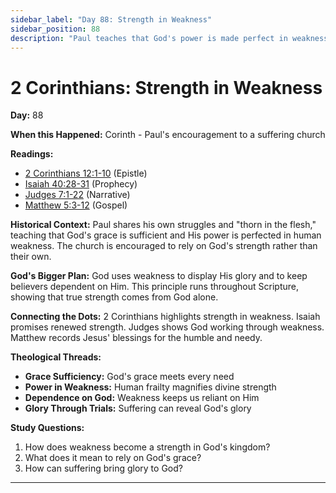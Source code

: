 ```yaml
---
sidebar_label: "Day 88: Strength in Weakness"
sidebar_position: 88
description: "Paul teaches that God's power is made perfect in weakness."
---
```


# 2 Corinthians: Strength in Weakness

**Day:** 88

**When this Happened:** Corinth - Paul's encouragement to a suffering church

**Readings:**
- [2 Corinthians 12:1-10](https://www.biblegateway.com/passage/?search=2+Corinthians+12%3A1-10) (Epistle)
- [Isaiah 40:28-31](https://www.biblegateway.com/passage/?search=Isaiah+40%3A28-31) (Prophecy)
- [Judges 7:1-22](https://www.biblegateway.com/passage/?search=Judges+7%3A1-22) (Narrative)
- [Matthew 5:3-12](https://www.biblegateway.com/passage/?search=Matthew+5%3A3-12) (Gospel)

**Historical Context:** Paul shares his own struggles and "thorn in the flesh," teaching that God's grace is sufficient and His power is perfected in human weakness. The church is encouraged to rely on God's strength rather than their own.

**God's Bigger Plan:** God uses weakness to display His glory and to keep believers dependent on Him. This principle runs throughout Scripture, showing that true strength comes from God alone.

**Connecting the Dots:** 2 Corinthians highlights strength in weakness. Isaiah promises renewed strength. Judges shows God working through weakness. Matthew records Jesus' blessings for the humble and needy.

****Theological Threads:****
- **Grace Sufficiency:** God's grace meets every need
- **Power in Weakness:** Human frailty magnifies divine strength
- **Dependence on God:** Weakness keeps us reliant on Him
- **Glory Through Trials:** Suffering can reveal God's glory

**Study Questions:**
1. How does weakness become a strength in God's kingdom?
2. What does it mean to rely on God's grace?
3. How can suffering bring glory to God?

---
